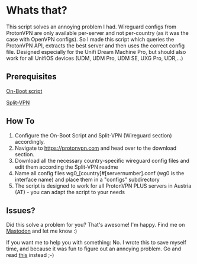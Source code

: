 # Whats that?
This script solves an annoying problem I had.
Wireguard configs from ProtonVPN are only available per-server and not per-country (as it was the case with OpenVPN configs).
So I made this script which queries the ProtonVPN API, extracts the best server and then uses the correct config file.
Designed especially for the Unifi Dream Machine Pro, but should also work for all UnifiOS devices (UDM, UDM Pro, UDM SE, UXG Pro, UDR,...)

## Prerequisites

[On-Boot script](https://github.com/unifi-utilities/unifios-utilities/tree/main/on-boot-script)

[Split-VPN](https://github.com/peacey/split-vpn)


## How To
1. Configure the On-Boot Script and Split-VPN (Wireguard section) accordingly.
2. Navigate to https://protonvpn.com and head over to the download section.
3. Download all the necessary country-specific wireguard config files and edit them according the Split-VPN readme
4. Name all config files wg0_[country]#[servernumber].conf (wg0 is the interface name) and place them in a "configs" subdirectory
5. The script is designed to work for all ProtonVPN PLUS servers in Austria (AT) - you can adapt the script to your needs

## Issues?
Did this solve a problem for you? That's awesome! I'm happy. Find me on [Mastodon](https://mastodon.social/@traktuner) and let me know :)

If you want me to help you with something: No. I wrote this to save myself time, and because it was fun to figure out an annoying problem. 
Go and read [this](https://snarky.ca/the-social-contract-of-open-source/) instead ;-)